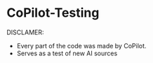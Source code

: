 # CoPilot-Testing

DISCLAMER:
- Every part of the code was made by CoPilot.
- Serves as a test of new AI sources
  



